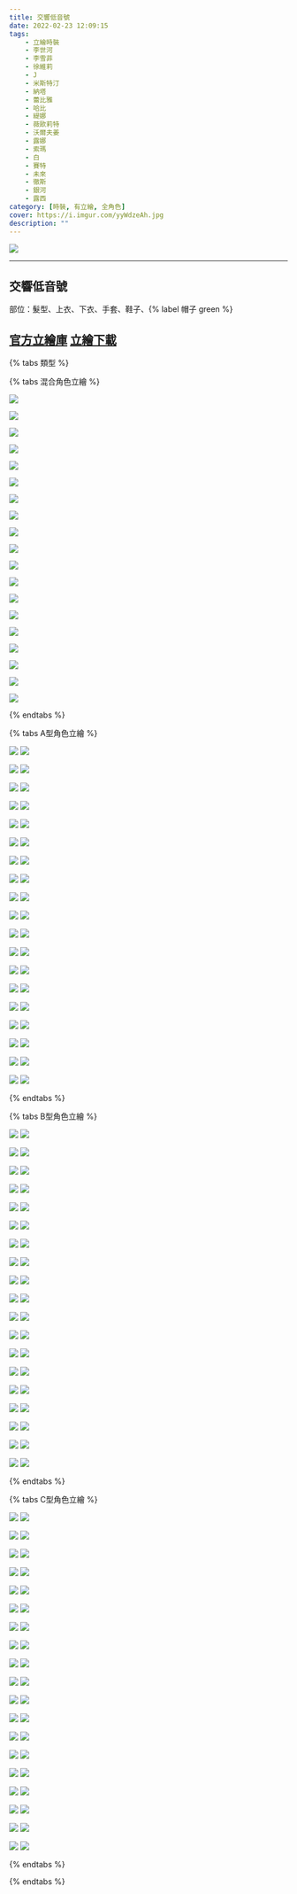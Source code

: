 ```yaml
---
title: 交響低音號
date: 2022-02-23 12:09:15
tags:
    - 立繪時裝
    - 李世河
    - 李雪菲
    - 徐維莉
    - J
    - 米斯特汀
    - 納塔
    - 蕾比雅
    - 哈比
    - 緹娜
    - 薇歐莉特
    - 沃爾夫姜
    - 露娜
    - 索瑪
    - 白
    - 賽特
    - 未來
    - 徹斯
    - 銀河
    - 露西
category: [時裝, 有立繪, 全角色]
cover: https://i.imgur.com/yyWdzeAh.jpg
description: ""
---
```


[![](https://i.imgur.com/yyWdzeAhh.jpg)](https://i.imgur.com/yyWdzeAh.jpg)

---
## 交響低音號


部位：髮型、上衣、下衣、手套、鞋子、{% label 帽子 green %}

[官方立繪庫](https://www.naddic.co.kr/ko/game/cls/fansitekit)
[立繪下載](https://closers.vod.nexoncdn.co.kr/site/fansitekit/Closers_FansiteKit_MarchingBand_ver20210719.zip)
---

{% tabs 類型 %}
<!-- tab 混搭立繪-->
{% tabs 混合角色立繪 %}
<!-- tab 李世河(Seha)-->
[![](https://i.imgur.com/GVBdrxuh.jpg)](https://i.imgur.com/GVBdrxu.jpg)
<!-- endtab -->
<!-- tab 李雪菲(Seulbi)-->
[![](https://i.imgur.com/GstM3YPh.jpg)](https://i.imgur.com/GstM3YP.jpg)
<!-- endtab -->
<!-- tab 徐維莉(Yuri)-->
[![](https://i.imgur.com/iSOqZg6h.jpg)](https://i.imgur.com/iSOqZg6.jpg)
<!-- endtab -->
<!-- tab J-->
[![](https://i.imgur.com/siF0UfZh.jpg)](https://i.imgur.com/siF0UfZ.jpg)
<!-- endtab -->
<!-- tab 米斯特汀(Tein)-->
[![](https://i.imgur.com/fAdeCJgh.jpg)](https://i.imgur.com/fAdeCJg.jpg)
<!-- endtab -->
<!-- tab 納塔(Nata)-->
[![](https://i.imgur.com/uwRTBkjh.jpg)](https://i.imgur.com/uwRTBkj.jpg)
<!-- endtab -->
<!-- tab 蕾比雅(Levia)-->
[![](https://i.imgur.com/Xy851TEh.jpg)](https://i.imgur.com/Xy851TE.jpg)
<!-- endtab -->
<!-- tab 哈比(Harpy)-->
[![](https://i.imgur.com/qCKJobQh.jpg)](https://i.imgur.com/qCKJobQ.jpg)
<!-- endtab -->
<!-- tab 緹娜(Tina)-->
[![](https://i.imgur.com/vkkBOkCh.jpg)](https://i.imgur.com/vkkBOkC.jpg)
<!-- endtab -->
<!-- tab 薇歐莉特(Violet)-->
[![](https://i.imgur.com/g4zYuaih.jpg)](https://i.imgur.com/g4zYuai.jpg)
<!-- endtab -->
<!-- tab 沃爾夫姜(Wolfgang)-->
[![](https://i.imgur.com/lDXKAVzh.jpg)](https://i.imgur.com/lDXKAVz.jpg)
<!-- endtab -->
<!-- tab 露娜(Luna)-->
[![](https://i.imgur.com/9PoaiWJh.jpg)](https://i.imgur.com/9PoaiWJ.jpg)
<!-- endtab -->
<!-- tab 索瑪(Soma)-->
[![](https://i.imgur.com/vHrtorRh.jpg)](https://i.imgur.com/vHrtorR.jpg)
<!-- endtab -->
<!-- tab 白(Bai)-->
[![](https://i.imgur.com/peFDpkVh.jpg)](https://i.imgur.com/peFDpkV.jpg)
<!-- endtab -->
<!-- tab 賽特(Seth)-->
[![](https://i.imgur.com/1qGlhDyh.jpg)](https://i.imgur.com/1qGlhDy.jpg)
<!-- endtab -->
<!-- tab 未來(Mirae)-->
[![](https://i.imgur.com/ZavE5VMh.jpg)](https://i.imgur.com/ZavE5VM.jpg)
<!-- endtab -->
<!-- tab 徹斯(Chulsoo)-->
[![](https://i.imgur.com/8ExRclnh.jpg)](https://i.imgur.com/8ExRcln.jpg)
<!-- endtab -->
<!-- tab 銀河(Eunha)-->
[![](https://i.imgur.com/Hg1QiYmh.jpg)](https://i.imgur.com/Hg1QiYm.jpg)
<!-- endtab -->
<!-- tab 露西(Lucy)-->
[![](https://i.imgur.com/9007aCqh.jpg)](https://i.imgur.com/9007aCq.jpg)
<!-- endtab -->
{% endtabs %}
<!-- endtab -->

<!-- tab A型-->
{% tabs A型角色立繪 %}
<!-- tab 李世河(Seha)-->
[![](https://i.imgur.com/0EDtmmqh.jpg)](https://i.imgur.com/0EDtmmq.jpg)
[![](https://i.imgur.com/oESs2i0h.png)](https://i.imgur.com/oESs2i0.png)
<!-- endtab -->
<!-- tab 李雪菲(Seulbi)-->
[![](https://i.imgur.com/e0t9V4yh.jpg)](https://i.imgur.com/e0t9V4y.jpg)
[![](https://i.imgur.com/jUnU41qh.png)](https://i.imgur.com/jUnU41q.png)
<!-- endtab -->
<!-- tab 徐維莉(Yuri)-->
[![](https://i.imgur.com/hzOJRnCh.jpg)](https://i.imgur.com/hzOJRnC.jpg)
[![](https://i.imgur.com/miQGjl4h.png)](https://i.imgur.com/miQGjl4.png)
<!-- endtab -->
<!-- tab J-->
[![](https://i.imgur.com/uIzFeirh.jpg)](https://i.imgur.com/uIzFeir.jpg)
[![](https://i.imgur.com/NM8Ylcjh.png)](https://i.imgur.com/NM8Ylcj.png)
<!-- endtab -->
<!-- tab 米斯特汀(Tein)-->
[![](https://i.imgur.com/zjVahNTh.jpg)](https://i.imgur.com/zjVahNT.jpg)
[![](https://i.imgur.com/XMwB0vDh.png)](https://i.imgur.com/XMwB0vD.png)
<!-- endtab -->
<!-- tab 納塔(Nata)-->
[![](https://i.imgur.com/ajZXyN3h.jpg)](https://i.imgur.com/ajZXyN3.jpg)
[![](https://i.imgur.com/dWAzkDSh.png)](https://i.imgur.com/dWAzkDS.png)
<!-- endtab -->
<!-- tab 蕾比雅(Levia)-->
[![](https://i.imgur.com/450LfaJh.jpg)](https://i.imgur.com/450LfaJ.jpg)
[![](https://i.imgur.com/oN4QLCNh.png)](https://i.imgur.com/oN4QLCN.png)
<!-- endtab -->
<!-- tab 哈比(Harpy)-->
[![](https://i.imgur.com/q2vvZKdh.jpg)](https://i.imgur.com/q2vvZKd.jpg)
[![](https://i.imgur.com/cURVWirh.png)](https://i.imgur.com/cURVWir.png)
<!-- endtab -->
<!-- tab 緹娜(Tina)-->
[![](https://i.imgur.com/KRA01W5h.jpg)](https://i.imgur.com/KRA01W5.jpg)
[![](https://i.imgur.com/oBfLIWIh.png)](https://i.imgur.com/oBfLIWI.png)
<!-- endtab -->
<!-- tab 薇歐莉特(Violet)-->
[![](https://i.imgur.com/lcg15uuh.jpg)](https://i.imgur.com/lcg15uu.jpg)
[![](https://i.imgur.com/GQZeGsnh.png)](https://i.imgur.com/GQZeGsn.png)
<!-- endtab -->
<!-- tab 沃爾夫姜(Wolfgang)-->
[![](https://i.imgur.com/tbls9rOh.jpg)](https://i.imgur.com/tbls9rO.jpg)
[![](https://i.imgur.com/csEzQY5h.png)](https://i.imgur.com/csEzQY5.png)
<!-- endtab -->
<!-- tab 露娜(Luna)-->
[![](https://i.imgur.com/veAznQah.jpg)](https://i.imgur.com/veAznQa.jpg)
[![](https://i.imgur.com/yif23fch.png)](https://i.imgur.com/yif23fc.png)
<!-- endtab -->
<!-- tab 索瑪(Soma)-->
[![](https://i.imgur.com/qwUAVJQh.jpg)](https://i.imgur.com/qwUAVJQ.jpg)
[![](https://i.imgur.com/g8gRA9gh.png)](https://i.imgur.com/g8gRA9g.png)
<!-- endtab -->
<!-- tab 白(Bai)-->
[![](https://i.imgur.com/lI8k83jh.jpg)](https://i.imgur.com/lI8k83j.jpg)
[![](https://i.imgur.com/38mbKICh.png)](https://i.imgur.com/38mbKIC.png)
<!-- endtab -->
<!-- tab 賽特(Seth)-->
[![](https://i.imgur.com/MysONrYh.jpg)](https://i.imgur.com/MysONrY.jpg)
[![](https://i.imgur.com/IvwyQ3mh.png)](https://i.imgur.com/IvwyQ3m.png)
<!-- endtab -->
<!-- tab 未來(Mirae)-->
[![](https://i.imgur.com/yzcH43Sh.jpg)](https://i.imgur.com/yzcH43S.jpg)
[![](https://i.imgur.com/jSFGWIzh.png)](https://i.imgur.com/jSFGWIz.png)
<!-- endtab -->
<!-- tab 徹斯(Chulsoo)-->
[![](https://i.imgur.com/iobnBLwh.jpg)](https://i.imgur.com/iobnBLw.jpg)
[![](https://i.imgur.com/Y04JaVAh.png)](https://i.imgur.com/Y04JaVA.png)
<!-- endtab -->
<!-- tab 銀河(Eunha)-->
[![](https://i.imgur.com/kZmiaRjh.jpg)](https://i.imgur.com/kZmiaRj.jpg)
[![](https://i.imgur.com/zhFOvjkh.png)](https://i.imgur.com/zhFOvjk.png)
<!-- endtab -->
<!-- tab 露西(Lucy)-->
[![](https://i.imgur.com/Oixtwp0h.jpg)](https://i.imgur.com/Oixtwp0.jpg)
[![](https://i.imgur.com/qA2Lw3yh.png)](https://i.imgur.com/qA2Lw3y.png)
<!-- endtab -->
{% endtabs %}
<!-- endtab -->

<!-- tab B型-->
{% tabs B型角色立繪 %}
<!-- tab 李世河(Seha)-->
[![](https://i.imgur.com/D7j2dMYh.jpg)](https://i.imgur.com/D7j2dMY.jpg)
[![](https://i.imgur.com/8y3FfRdh.png)](https://i.imgur.com/8y3FfRd.png)
<!-- endtab -->
<!-- tab 李雪菲(Seulbi)-->
[![](https://i.imgur.com/nr9d5BRh.jpg)](https://i.imgur.com/nr9d5BR.jpg)
[![](https://i.imgur.com/n1lWdGBh.png)](https://i.imgur.com/n1lWdGB.png)
<!-- endtab -->
<!-- tab 徐維莉(Yuri)-->
[![](https://i.imgur.com/Lww8syKh.jpg)](https://i.imgur.com/Lww8syK.jpg)
[![](https://i.imgur.com/VN2f5n8h.png)](https://i.imgur.com/VN2f5n8.png)
<!-- endtab -->
<!-- tab J-->
[![](https://i.imgur.com/Fykkgcah.jpg)](https://i.imgur.com/Fykkgca.jpg)
[![](https://i.imgur.com/2Jv66Xfh.png)](https://i.imgur.com/2Jv66Xf.png)
<!-- endtab -->
<!-- tab 米斯特汀(Tein)-->
[![](https://i.imgur.com/5QOVKxQh.jpg)](https://i.imgur.com/5QOVKxQ.jpg)
[![](https://i.imgur.com/ayRyYz3h.png)](https://i.imgur.com/ayRyYz3.png)
<!-- endtab -->
<!-- tab 納塔(Nata)-->
[![](https://i.imgur.com/Bj5OMMGh.jpg)](https://i.imgur.com/Bj5OMMG.jpg)
[![](https://i.imgur.com/MB0TtZKh.png)](https://i.imgur.com/MB0TtZK.png)
<!-- endtab -->
<!-- tab 蕾比雅(Levia)-->
[![](https://i.imgur.com/G6lqZWgh.jpg)](https://i.imgur.com/G6lqZWg.jpg)
[![](https://i.imgur.com/UUeKUiwh.png)](https://i.imgur.com/UUeKUiw.png)
<!-- endtab -->
<!-- tab 哈比(Harpy)-->
[![](https://i.imgur.com/OQAos0dh.jpg)](https://i.imgur.com/OQAos0d.jpg)
[![](https://i.imgur.com/C9MknfBh.png)](https://i.imgur.com/C9MknfB.png)
<!-- endtab -->
<!-- tab 緹娜(Tina)-->
[![](https://i.imgur.com/V5PApOqh.jpg)](https://i.imgur.com/V5PApOq.jpg)
[![](https://i.imgur.com/ViMELLGh.png)](https://i.imgur.com/ViMELLG.png)
<!-- endtab -->
<!-- tab 薇歐莉特(Violet)-->
[![](https://i.imgur.com/BS2TIayh.jpg)](https://i.imgur.com/BS2TIay.jpg)
[![](https://i.imgur.com/MXOs4qGh.png)](https://i.imgur.com/MXOs4qG.png)
<!-- endtab -->
<!-- tab 沃爾夫姜(Wolfgang)-->
[![](https://i.imgur.com/LfiwD7mh.jpg)](https://i.imgur.com/LfiwD7m.jpg)
[![](https://i.imgur.com/3synIL1h.png)](https://i.imgur.com/3synIL1.png)
<!-- endtab -->
<!-- tab 露娜(Luna)-->
[![](https://i.imgur.com/XtxNwVfh.jpg)](https://i.imgur.com/XtxNwVf.jpg)
[![](https://i.imgur.com/DuBFAVHh.png)](https://i.imgur.com/DuBFAVH.png)
<!-- endtab -->
<!-- tab 索瑪(Soma)-->
[![](https://i.imgur.com/xc7QqBAh.jpg)](https://i.imgur.com/xc7QqBA.jpg)
[![](https://i.imgur.com/iKZRAwIh.png)](https://i.imgur.com/iKZRAwI.png)
<!-- endtab -->
<!-- tab 白(Bai)-->
[![](https://i.imgur.com/1NZF6nUh.jpg)](https://i.imgur.com/1NZF6nU.jpg)
[![](https://i.imgur.com/kRfRDvLh.png)](https://i.imgur.com/kRfRDvL.png)
<!-- endtab -->
<!-- tab 賽特(Seth)-->
[![](https://i.imgur.com/SHTkH8Vh.jpg)](https://i.imgur.com/SHTkH8V.jpg)
[![](https://i.imgur.com/EverThMh.png)](https://i.imgur.com/EverThM.png)
<!-- endtab -->
<!-- tab 未來(Mirae)-->
[![](https://i.imgur.com/Lchne3Bh.jpg)](https://i.imgur.com/Lchne3B.jpg)
[![](https://i.imgur.com/AhsdM42h.png)](https://i.imgur.com/AhsdM42.png)
<!-- endtab -->
<!-- tab 徹斯(Chulsoo)-->
[![](https://i.imgur.com/ZSdcud3h.jpg)](https://i.imgur.com/ZSdcud3.jpg)
[![](https://i.imgur.com/4IyIqsXh.png)](https://i.imgur.com/4IyIqsX.png)
<!-- endtab -->
<!-- tab 銀河(Eunha)-->
[![](https://i.imgur.com/t3JnDc2h.jpg)](https://i.imgur.com/t3JnDc2.jpg)
[![](https://i.imgur.com/rTWXGUIh.png)](https://i.imgur.com/rTWXGUI.png)
<!-- endtab -->
<!-- tab 露西(Lucy)-->
[![](https://i.imgur.com/uQNUIJ3h.jpg)](https://i.imgur.com/uQNUIJ3.jpg)
[![](https://i.imgur.com/EJMhLc9h.png)](https://i.imgur.com/EJMhLc9.png)
<!-- endtab -->
{% endtabs %}
<!-- endtab -->

<!-- tab C型-->
{% tabs C型角色立繪 %}
<!-- tab 李世河(Seha)-->
[![](https://i.imgur.com/RFCjsE8h.jpg)](https://i.imgur.com/RFCjsE8.jpg)
[![](https://i.imgur.com/SYhny2wh.png)](https://i.imgur.com/SYhny2w.png)
<!-- endtab -->
<!-- tab 李雪菲(Seulbi)-->
[![](https://i.imgur.com/sHAeWS6h.jpg)](https://i.imgur.com/sHAeWS6.jpg)
[![](https://i.imgur.com/tZ14rVIh.png)](https://i.imgur.com/tZ14rVI.png)
<!-- endtab -->
<!-- tab 徐維莉(Yuri)-->
[![](https://i.imgur.com/stCYmu4h.jpg)](https://i.imgur.com/stCYmu4.jpg)
[![](https://i.imgur.com/UGWFbFLh.png)](https://i.imgur.com/UGWFbFL.png)
<!-- endtab -->
<!-- tab J-->
[![](https://i.imgur.com/53oDpuoh.jpg)](https://i.imgur.com/53oDpuo.jpg)
[![](https://i.imgur.com/d4vXDH0h.png)](https://i.imgur.com/d4vXDH0.png)
<!-- endtab -->
<!-- tab 米斯特汀(Tein)-->
[![](https://i.imgur.com/alvVtzKh.jpg)](https://i.imgur.com/alvVtzK.jpg)
[![](https://i.imgur.com/A6VJ81hh.png)](https://i.imgur.com/A6VJ81h.png)
<!-- endtab -->
<!-- tab 納塔(Nata)-->
[![](https://i.imgur.com/dWV2Af8h.jpg)](https://i.imgur.com/dWV2Af8.jpg)
[![](https://i.imgur.com/Q1jtipch.png)](https://i.imgur.com/Q1jtipc.png)
<!-- endtab -->
<!-- tab 蕾比雅(Levia)-->
[![](https://i.imgur.com/bHZ2Ipih.jpg)](https://i.imgur.com/bHZ2Ipi.jpg)
[![](https://i.imgur.com/EADWjnnh.png)](https://i.imgur.com/EADWjnn.png)
<!-- endtab -->
<!-- tab 哈比(Harpy)-->
[![](https://i.imgur.com/mBWn9yLh.jpg)](https://i.imgur.com/mBWn9yL.jpg)
[![](https://i.imgur.com/NI1pfMTh.png)](https://i.imgur.com/NI1pfMT.png)
<!-- endtab -->
<!-- tab 緹娜(Tina)-->
[![](https://i.imgur.com/eY5CQrXh.jpg)](https://i.imgur.com/eY5CQrX.jpg)
[![](https://i.imgur.com/xuvXD34h.png)](https://i.imgur.com/xuvXD34.png)
<!-- endtab -->
<!-- tab 薇歐莉特(Violet)-->
[![](https://i.imgur.com/HYEICRrh.jpg)](https://i.imgur.com/HYEICRr.jpg)
[![](https://i.imgur.com/Vds9RVmh.png)](https://i.imgur.com/Vds9RVm.png)
<!-- endtab -->
<!-- tab 沃爾夫姜(Wolfgang)-->
[![](https://i.imgur.com/ZihlZWVh.jpg)](https://i.imgur.com/ZihlZWV.jpg)
[![](https://i.imgur.com/cbWz7RMh.png)](https://i.imgur.com/cbWz7RM.png)
<!-- endtab -->
<!-- tab 露娜(Luna)-->
[![](https://i.imgur.com/GbBRO9Wh.jpg)](https://i.imgur.com/GbBRO9W.jpg)
[![](https://i.imgur.com/NE97ewXh.png)](https://i.imgur.com/NE97ewX.png)
<!-- endtab -->
<!-- tab 索瑪(Soma)-->
[![](https://i.imgur.com/XGc5mz5h.jpg)](https://i.imgur.com/XGc5mz5.jpg)
[![](https://i.imgur.com/tmSzKFxh.png)](https://i.imgur.com/tmSzKFx.png)
<!-- endtab -->
<!-- tab 白(Bai)-->
[![](https://i.imgur.com/LilD6X9h.jpg)](https://i.imgur.com/LilD6X9.jpg)
[![](https://i.imgur.com/Z0eQPdWh.png)](https://i.imgur.com/Z0eQPdW.png)
<!-- endtab -->
<!-- tab 賽特(Seth)-->
[![](https://i.imgur.com/Gar5rceh.jpg)](https://i.imgur.com/Gar5rce.jpg)
[![](https://i.imgur.com/mpBfWf7h.png)](https://i.imgur.com/mpBfWf7.png)
<!-- endtab -->
<!-- tab 未來(Mirae)-->
[![](https://i.imgur.com/dX3voBPh.jpg)](https://i.imgur.com/dX3voBP.jpg)
[![](https://i.imgur.com/4HgAmDhh.png)](https://i.imgur.com/4HgAmDh.png)
<!-- endtab -->
<!-- tab 徹斯(Chulsoo)-->
[![](https://i.imgur.com/lPniFpCh.jpg)](https://i.imgur.com/lPniFpC.jpg)
[![](https://i.imgur.com/sL5LasMh.png)](https://i.imgur.com/sL5LasM.png)
<!-- endtab -->
<!-- tab 銀河(Eunha)-->
[![](https://i.imgur.com/CcXilgrh.jpg)](https://i.imgur.com/CcXilgr.jpg)
[![](https://i.imgur.com/3RQL6rMh.png)](https://i.imgur.com/3RQL6rM.png)
<!-- endtab -->
<!-- tab 露西(Lucy)-->
[![](https://i.imgur.com/x50mTXDh.jpg)](https://i.imgur.com/x50mTXD.jpg)
[![](https://i.imgur.com/iGvONm7h.png)](https://i.imgur.com/iGvONm7.png)
<!-- endtab -->
{% endtabs %}
<!-- endtab -->

{% endtabs %}

